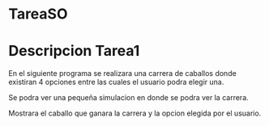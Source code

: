 # TareaSO

# Descripcion Tarea1

En el siguiente programa se realizara una carrera de caballos donde existiran 4 opciones entre las cuales el usuario podra elegir una.

Se podra ver una pequeña simulacion en donde se podra ver la carrera.

Mostrara el caballo que ganara la carrera y la opcion elegida por el usuario.